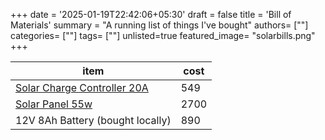 +++
date = '2025-01-19T22:42:06+05:30'
draft = false
title = 'Bill of Materials'
summary = "A running list of things I've bought"
authors= [""]
categories= [""]
tags= [""]
unlisted=true
featured_image= "solarbills.png"
+++

| item | cost |
|---|---|
| [Solar Charge Controller 20A](https://www.amazon.in/Skypearll-Controller-Intelligent-Battery-Regulator/) | 549 |
| [Solar Panel 55w](https://amzn.in/d/aX7kRBz) | 2700 |
| 12V 8Ah Battery (bought locally) | 890 |
